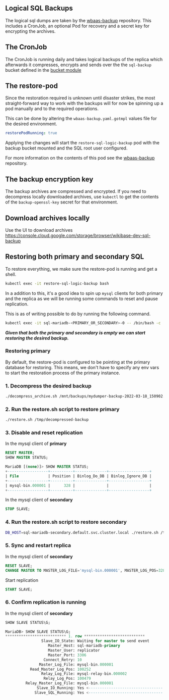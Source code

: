 ## Logical SQL Backups

The logical sql dumps are taken by the [wbaas-backup](https://github.com/wmde/wbaas-backup) repository. This includes a CronJob, an optional Pod for recovery and a secret key for encrypting the archives.

## The CronJob

The CronJob is running daily and takes logical backups of the replica which afterwards it compresses, encrypts and sends over the the `sql-backup` bucket defined in the [bucket module](../tf/modules/buckets/main.tf)

## The restore-pod

Since the restoration required is unknown until disaster strikes, the most straight-forward way to work with the backups will for now be spinning up a pod manually and to the required operations.

This can be done by altering the `wbaas-backup.yaml.gotmpl` values file for the desired environment.

```yml
restorePodRunning: true
```

Applying the changes will start the `restore-sql-logic-backup` pod with the backup bucket mounted and the SQL root user configured.

For more information on the contents of this pod see the [wbaas-backup](https://github.com/wmde/wbaas-backup) repository.

## The backup encryption key

The backup archives are compressed and encrypted. If you need to decompress locally downloaded archives, use `kubectl` to get the contents of the `backup-openssl-key` secret for that environment.

## Download archives locally

Use the UI to download archives https://console.cloud.google.com/storage/browser/wikibase-dev-sql-backup

## Restoring both primary and secondary SQL

To restore everything, we make sure the restore-pod is running and get a shell.

```sh
kubectl exec -it restore-sql-logic-backup bash
```

In a addition to this, it's a good idea to spin up `mysql` clients for both primary and the replica as we will be running some commands to reset and pause replication.

This is as of writing possible to do by running the following command.

```sh
kubectl exec -it sql-mariadb-<PRIMARY_OR_SECONDARY>-0 -- /bin/bash -c 'mysql -u root -p${MARIADB_ROOT_PASSWORD}'
```

***Given that both the primary and secondary is empty we can start restoring the desired backup.***

### Restoring primary

By default, the restore-pod is configured to be pointing at the primary database for restoring. This means, we don't have to specify any env vars to start the restoration process of the primary instance.

###  1. Decompress the desired backup

```sh
./decompress_archive.sh /mnt/backups/mydumper-backup-2022-03-18_150902.tar.gz /tmp/decompressed-backup
```

###  2. Run the restore.sh script to restore primary

```sh
./restore.sh /tmp/decompressed-backup
```

###  3. Disable and reset replication

In the mysql client of **primary**

```SQL
RESET MASTER;
SHOW MASTER STATUS;
```

```SQL
MariaDB [(none)]> SHOW MASTER STATUS;
+------------------+----------+--------------+------------------+
| File             | Position | Binlog_Do_DB | Binlog_Ignore_DB |
+------------------+----------+--------------+------------------+
| mysql-bin.000001 |      328 |              |                  |
+------------------+----------+--------------+------------------+
```

In the mysql client of **secondary**

```SQL
STOP SLAVE;
```

###  4. Run the restore.sh script to restore secondary

```sh
DB_HOST=sql-mariadb-secondary.default.svc.cluster.local ./restore.sh /tmp/decompressed-backup
```

###  5. Sync and restart replica

In the mysql client of **secondary**

```SQL
RESET SLAVE;
CHANGE MASTER TO MASTER_LOG_FILE='mysql-bin.000001', MASTER_LOG_POS=328;
```

Start replication

```SQL
START SLAVE;
```

###  6. Confirm replication is running


In the mysql client of **secondary**

```SQL
SHOW SLAVE STATUS\G;
```

```SQL
MariaDB> SHOW SLAVE STATUS\G;
*************************** 1. row ***************************
                Slave_IO_State: Waiting for master to send event
                   Master_Host: sql-mariadb-primary
                   Master_User: replicator
                   Master_Port: 3306
                 Connect_Retry: 10
               Master_Log_File: mysql-bin.000001
           Read_Master_Log_Pos: 100252
                Relay_Log_File: mysql-relay-bin.000002
                 Relay_Log_Pos: 100479
         Relay_Master_Log_File: mysql-bin.000001
              Slave_IO_Running: Yes <--------------------------------- GOOD
             Slave_SQL_Running: Yes <--------------------------------- GOOD

```
